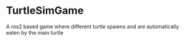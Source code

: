 # TurtleSimGame
A ros2 based game where different turtle spawns and are automatically eaten by the main turtle
